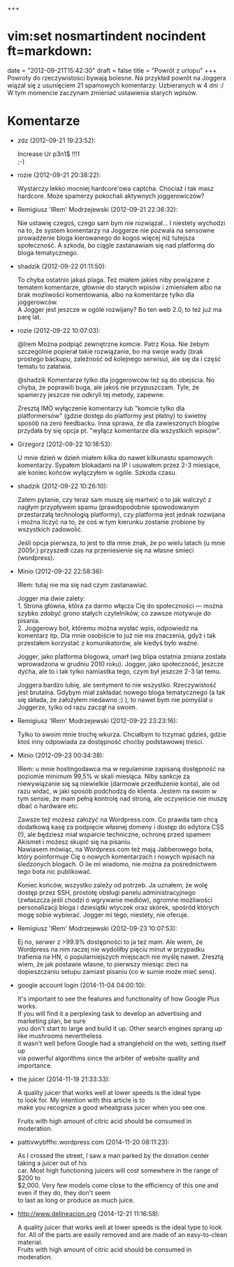 +++
# vim:set nosmartindent nocindent ft=markdown:
date = "2012-09-21T15:42:30"
draft = false
title = "Powrót z urlopu"
+++
Powroty do rzeczywistości bywają bolesne. Na przykład powrót na Joggera wiązał
się z usunięciem 21 spamowych komentarzy. Uzbieranych w 4 dni :/ W tym
momencie zaczynam zmieniać ustawienia starych wpisów.

# Komentarze

* zdz (2012-09-21 19:23:52): <p>Increase Ur p3n1$ !!!1<br /> ;-)</p>
* rozie (2012-09-21 20:38:22): <p>Wystarczy lekko mocniej hardcore'owa captcha.
  Chociaż i tak masz hardcore. Może spamerzy pokochali aktywnych
  joggerowiczów?</p>
* Remigiusz 'lRem' Modrzejewski (2012-09-21 22:36:32): <p>Nie ustawię czegoś,
  czego sam bym nie rozwiązał... I niestety wychodzi na to, że system komentarzy
  na Joggerze nie pozwala na sensowne prowadzenie bloga kierowanego do kogoś
  więcej niż tutejsza społeczność. A szkoda, bo ciągle zastanawiam się nad
  platformą do bloga tematycznego.</p>
* shadzik (2012-09-22 01:11:50): <p>To chyba ostatnio jakaś plaga. Też miałem
  jakieś niby powiązane z tematem komentarze, głównie do starych wpisów i
  zmieniałem albo na brak możliwości komentowania, albo na komentarze tylko dla
  joggerowców.<br /> A Jogger jest jeszcze w ogóle rozwijany? Bo ten web 2.0, to
  też już ma parę lat.</p>
* rozie (2012-09-22 10:07:03): <p>@lrem Można podpiąć zewnętrzne komcie. Patrz
  Kosa. Nie żebym szczególnie popierał takie rozwiązanie, bo ma swoje wady (brak
  prostego backupu, zależność od kolejnego serwisu), ale się da i część tematu
  to załatwia.</p>  <p>@shadzik Komentarze tylko dla joggerowców też są do
  obejścia. No chyba, że poprawili buga, ale jakoś nie przypuszczam. Tyle, że
  spamerzy jeszcze nie odkryli tej metody, zapewne.</p>  <p>Zresztą IMO
  wyłączenie komentarzy lub "komcie tylko dla platformersów" (gdzie dostęp do
  platformy jest płatny) to świetny sposób na zero feedbacku. Inna sprawa, że
  dla zawieszonych blogów przydała by się opcja pt. "wyłącz komentarze dla
  wszystkich wpisów".</p>
* Grzegorz (2012-09-22 10:18:53): <p>U mnie dzień w dzień miałem kilka do nawet
  kilkunastu spamowych komentarzy. Sypałem blokadami na IP i usuwałem przez 2-3
  miesiące, ale koniec końców wyłączyłem w ogóle. Szkoda czasu.</p>
* shadzik (2012-09-22 10:26:10): <p>Zatem pytanie, czy teraz sam muszę się
  martwić o to jak walczyć z nagłym przypływem spamu (prawdopodobnie
  spowodowanym przestarzałą technologią platformy), czy platforma jest jednak
  rozwijana i można liczyć na to, że coś w tym kierunku zostanie zrobione by
  wszystkich zadowolić.</p>  <p>Jeśli opcja pierwsza, to jest to dla mnie znak,
  że po wielu latach (u mnie 2005r.) przyszedł czas na przeniesienie się na
  własne śmieci (wordpress).</p>
* Minio (2012-09-22 22:58:36): <p>lRem: tutaj nie ma się nad czym zastanawiać.
  </p>  <p>Jogger ma dwie zalety:<br /> 1. Strona główna, która za darmo włącza
  Cię do społeczności — można szybko zdobyć grono stałych czytelników, co zawsze
  motywuje do pisania.<br /> 2. Joggerowy bot, któremu można wysłać wpis,
  odpowiedź na komentarz itp. Dla mnie osobiście to już nie ma znaczenia, gdyż i
  tak przestałem korzystać z komunikatorów, ale kiedyś było ważne.</p>
  <p>Jogger, jako platforma blogowa, umarł (wg blipa ostatnia zmiana została
  wprowadzona w grudniu 2010 roku). Jogger, jako społeczność, jeszcze dycha, ale
  to i tak tylko namiastka tego, czym był jeszcze 2-3 lat temu.</p>  <p>Joggera
  bardzo lubię, ale sentyment to nie wszystko. Rzeczywistość jest brutalna.
  Gdybym miał zakładać nowego bloga tematycznego (a tak się składa, że założyłem
  niedawno ;) ), to nawet bym nie pomyślał o Joggerze, tylko od razu zaczął na
  swoim.</p>
* Remigiusz 'lRem' Modrzejewski (2012-09-22 23:23:16): <p>Tylko to swoim mnie
  trochę wkurza. Chciałbym to trzymać gdzieś, gdzie ktoś inny odpowiada za
  dostępność choćby podstawowej treści.</p>
* Minio (2012-09-23 00:34:38): <p>lRem: u mnie hostingodawca ma w regulaminie
  zapisaną dostępność na poziomie minimum 99,5% w skali miesiąca. Niby sankcje
  za niewywiązanie się są niewielkie (darmowe przedłużenie konta), ale od razu
  widać, w jaki sposób podchodzą do klienta. Jestem na swoim w tym sensie, że
  mam pełną kontrolę nad stroną, ale oczywiście nie muszę dbać o hardware
  etc.</p>  <p>Zawsze też możesz założyć na Wordpress.com. Co prawda tam chcą
  dodatkową kasę za podpięcie własnej domeny i dostęp do edytora CSS (!), ale
  będziesz miał wsparcie techniczne, ochronę przed spamem Akismet i możesz
  skupić się na pisaniu.<br /> Nawiasem mówiąc, na Wordpress.com też mają
  Jabberowego bota, który poinformuje Cię o nowych komentarzach i nowych wpisach
  na śledzonych blogach. O ile mi wiadomo, nie można za pośrednictwem tego bota
  nic publikować.</p>  <p>Koniec końców, wszystko zależy od potrzeb. Ja uznałem,
  że wolę dostęp przez SSH, prostotę obsługi panelu administracyjnego (zwłaszcza
  jeśli chodzi o wgrywanie mediów), ogromne możliwości personalizacji bloga i
  dziesiątki wtyczek oraz skórek, spośród których mogę sobie wybierać. Jogger mi
  tego, niestety, nie oferuje.</p>
* Remigiusz 'lRem' Modrzejewski (2012-09-23 10:07:53): <p>Ej no, serwer z
  &gt;99.9% dostępności to ja też mam. Ale wiem, że Wordpress na nim raczej nie
  wydoliłby pięciu minut w przypadku trafienia na HN, o popularniejszych
  miejscach nie myślę nawet. Zresztą wiem, że jak postawie własne, to pierwszy
  miesiąc zleci na dopieszczaniu setupu zamiast pisaniu (co w sumie może mieć
  sens).</p>
* google account login (2014-11-04 04:00:10): <p>It's important to see the
  features and functionality of how Google Plus works.<br /> If you will find it
  a perplexing task to develop an advertising and marketing plan, be sure <br />
  you don't start to large and build it up. Other search engines sprang up like
  mushrooms nevertheless <br /> it wasn't well before Google had a stranglehold
  on the web, setting itself up <br /> via powerful algorithms since the arbiter
  of website quality and importance.</p>
* the juicer (2014-11-19 21:33:33): <p>A quality juicer that works well at lower
  speeds is the ideal type <br /> to look for. My intention with this article is
  to <br /> make you recognize a good wheatgrass juicer when you see one.</p>
  <p>Fruits with high amount of citric acid should be consumed in
  moderation.</p>
* pattivwybffhc.wordpress.com (2014-11-20 08:11:23): <p>As I crossed the street,
  I saw a man parked by the donation center taking a juicer out of his <br />
  car. Most high functioning juicers will cost somewhere in the range of $200 to
  <br /> $2,000. Very few models come close to the efficiency of this one and
  even if they do, they don't seem <br /> to last as long or produce as much
  juice.</p>
* http://www.delineacion.org (2014-12-21 11:16:58): <p>A quality juicer that
  works well at lower speeds is the ideal type to look <br /> for. All of the
  parts are easily removed and are made of an easy-to-clean material.<br />
  Fruits with high amount of citric acid should be consumed in moderation.</p>
